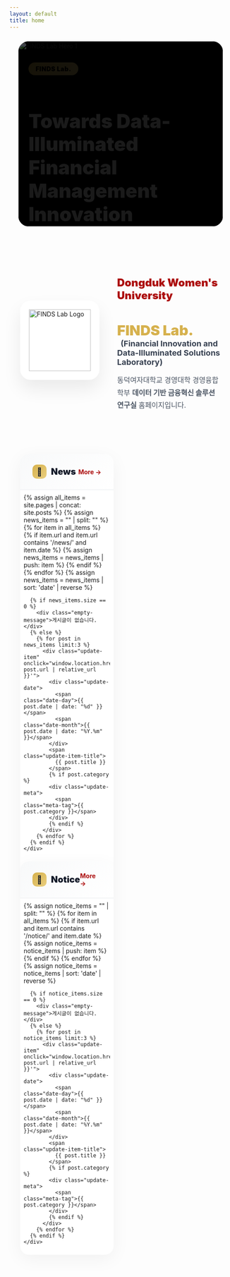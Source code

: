 ```yaml
---
layout: default
title: home
---
```


<style>
  :root {
    --gold: rgb(214, 177, 77);
    --gold-light: rgb(234, 207, 127);
    --red: rgb(172, 14, 14);
    --red-dark: rgb(127, 10, 10);

    /* 공통 레이아웃 기준(News/Notice와 동일) */
    --container-max: 1200px;
    --pad-desktop: 24px;  /* updates-section과 동일 */
    --pad-tablet: 20px;
    --pad-mobile: 16px;

    /* CTA(두 버튼) 최대 폭 */
    --cta-w-desktop: 520px;
    --cta-w-tablet: 460px;
    --cta-w-mobile: 320px;
  }

  /* =========================
     HERO: News/Notice와 폭 정렬
     ========================= */
  .hero-section {
    position: relative;
    width: 100%;
    max-width: var(--container-max); /* updates-section과 동일 max */
    margin: 1.5rem auto;             /* 가운데 정렬 */
    padding: 0 var(--pad-desktop);   /* 좌우 패딩도 동일 */
    height: 480px;                   /* 고정 높이 */
    display: block;                  /* 표준 컨테이너 역할 */
    box-sizing: border-box;
    overflow: clip;                  /* 가로 스크롤 방지 */
  }
  @media (max-width: 1024px) {
    .hero-section { padding: 0 var(--pad-tablet); height: 420px; }
  }
  @media (max-width: 540px) {
    .hero-section { padding: 0 var(--pad-mobile); height: 340px; }
  }
  @media (max-width: 480px) { .hero-section { height: 320px; } }
  @media (max-width: 380px) { .hero-section { height: 300px; } }

  /* 캐러셀 컨테이너를 '섹션의 내용 폭'에 100%로 맞춤 */
  .carousel-container {
    width: 100%;         /* 패딩 제외한 내부 내용 폭과 동일 */
    height: 100%;
    overflow: hidden;
    background: #000;
    border-radius: 1.5rem;
    position: relative;
  }
  @media (max-width: 768px) { .carousel-container { border-radius: 1rem; } }

  .carousel-wrapper { position:relative; width:100%; height:100%; overflow:hidden; }

  .carousel-track {
    display: flex;
    transition: transform 0.6s cubic-bezier(0.4, 0, 0.2, 1);
    height: 100%;
    will-change: transform;
  }
  .carousel-slide {
    min-width: 100%;
    width: 100%;
    height: 100%;
    position: relative;
    flex: 0 0 100%;
    flex-shrink: 0;
    background: #000;
    overflow: hidden;
  }
  .carousel-slide img { width: 100%; height: 100%; object-fit: cover; display: block; }

  .carousel-overlay {
    position: absolute; inset: 0;
    background: linear-gradient(135deg, rgba(0,0,0,0.7) 0%, rgba(0,0,0,0.3) 100%);
    display: flex; align-items: center; padding: 0 5%; height: 100%; overflow: hidden;
  }
  @media (max-width: 768px) { .carousel-overlay { padding: 0 20px; align-items: center; } }

  .carousel-content {
    max-width: 600px; color: white; animation: fadeInUp 0.8s ease-out;
    max-height: 90%; overflow: hidden;
  }
  @keyframes fadeInUp { from { opacity:0; transform: translateY(30px);} to { opacity:1; transform:translateY(0);} }

  .tag-badge{
    display:inline-block; background:linear-gradient(135deg, var(--gold) 0%, var(--gold-light) 100%);
    color:#000; padding:6px 16px; border-radius:999px; font-weight:900; font-size:14px; letter-spacing:.5px; margin-bottom:16px;
  }
  @media (max-width:480px){ .tag-badge{ font-size:12px; padding:4px 12px; margin-bottom:12px; } }

  .hero-title{
    font-size: clamp(22px, 5vw, 44px);
    font-weight: 900; line-height: 1.2; margin-bottom: 18px;
  }
  @media (max-width:540px){ .hero-title{ font-size:24px; margin-bottom:16px; } }
  @media (max-width:380px){ .hero-title{ font-size:22px; margin-bottom:14px; } }

  /* ===== CTA(두 버튼): 동일 크기 + 폰트 자동 축소 ===== */
  .hero-buttons{
    display: grid; grid-template-columns: 1fr 1fr; gap: 12px;
    width: 100%;
    max-width: var(--cta-w-desktop);
    margin: 0;
    justify-items: stretch;
  }
  @media (max-width:1024px){ .hero-buttons{ max-width: var(--cta-w-tablet); } }
  @media (max-width:540px){ .hero-buttons{ max-width: var(--cta-w-mobile); gap: 10px; } }
  @media (max-width:480px){ .hero-buttons{ gap: 8px; } }

  .btn-hero{
    min-height: 44px; padding: 12px 18px;
    border-radius: 8px; font-weight: 700;
    font-size: 14px; line-height: 1.1;
    text-decoration: none; transition: all .3s;
    display: inline-block; width: 100%; text-align: center;

    white-space: nowrap; overflow: hidden; text-overflow: ellipsis;
  }
  @media (max-width:540px){
    .btn-hero{ font-size: clamp(11px, 3.4vw, 13px); padding: 11px 14px; letter-spacing: .1px; }
  }
  @media (max-width:380px){
    .btn-hero{ font-size: clamp(10.5px, 3.6vw, 12px); padding: 10px 12px; min-height: 40px; }
  }
  @media (max-width:340px){ .btn-hero{ font-size: clamp(10px, 3.8vw, 11.5px); } }

  /* 두 버튼 모두 빨간색 */
  .btn-hero.primary, .btn-hero.secondary{
    background: linear-gradient(135deg, var(--red) 0%, var(--red-dark) 100%);
    color:#fff; border:2px solid transparent;
  }
  .btn-hero.primary:hover, .btn-hero.secondary:hover{
    transform: translateY(-2px);
    box-shadow: 0 10px 25px rgba(172, 14, 14, 0.3);
  }
  @media (hover:none){
    .btn-hero.primary:active, .btn-hero.secondary:active{
      transform: translateY(-2px);
      box-shadow: 0 10px 25px rgba(172, 14, 14, 0.3);
    }
  }

  /* Carousel Dots (그대로) */
  .carousel-dots{
    position:absolute; bottom:20px; left:50%; transform:translateX(-50%);
    display:flex; gap:8px; z-index:10; padding:8px;
  }
  @media (max-width:480px){ .carousel-dots{ bottom:14px; } }
  .dot{ width:8px; height:8px; border-radius:50%; background:rgba(255,255,255,.4); border:none; cursor:pointer; transition:all .3s; padding:0; position:relative; }
  .dot::before{ content:''; position:absolute; top:-8px; left:-8px; right:-8px; bottom:-8px; }
  .dot.active{ width:24px; border-radius:4px; background:var(--gold); }

  /* =========================
     INTRO/UPDATES (기존과 동일)
     ========================= */
  .intro-section{
    max-width: var(--container-max);
    margin: 80px auto;
    padding: 0 var(--pad-desktop);
    display:grid; grid-template-columns:180px 1fr; gap:40px; align-items:center;
    box-sizing: border-box;
  }
  @media (max-width:768px){
    .intro-section{ grid-template-columns:1fr; margin:60px auto; text-align:center; padding:0 var(--pad-tablet); gap:30px; }
  }
  @media (max-width:480px){ .intro-section{ margin:40px auto; padding:0 var(--pad-mobile); gap:24px; } }

  .logo-box{ width:180px; height:180px; background:#fff; border-radius:24px; display:flex; align-items:center; justify-content:center; box-shadow:0 20px 40px rgba(0,0,0,.08); position:relative; overflow:hidden; }
  @media (max-width:768px){ .logo-box{ margin:0 auto; } }
  @media (max-width:480px){ .logo-box{ width:150px; height:150px; border-radius:20px; } }
  .logo-box::before{ content:''; position:absolute; inset:0; background:linear-gradient(135deg, rgba(214,177,77,.1) 0%, rgba(172,14,14,.1) 100%); opacity:0; transition:.3s; }
  .logo-box:hover::before{ opacity:1; }
  .logo-box img{ width:140px; height:140px; object-fit:contain; position:relative; z-index:1; }
  @media (max-width:480px){ .logo-box img{ width:110px; height:110px; } }

  .intro-content h2{ color:var(--red); font-size:24px; font-weight:900; margin-bottom:8px; }
  @media (max-width:480px){ .intro-content h2{ font-size:20px; } }
  .intro-content h3{ font-size:32px; margin-bottom:4px; }
  @media (max-width:480px){ .intro-content h3{ font-size:24px; } }
  .intro-content .lab-name{ color:var(--gold); font-weight:900; }
  .intro-content .lab-full{ font-size:18px; color:#374151; margin-left:8px; }
  @media (max-width:768px){ .intro-content .lab-full{ display:block; margin-left:0; margin-top:8px; } }
  @media (max-width:480px){ .intro-content .lab-full{ font-size:15px; } }
  .intro-content .description{ margin-top:16px; font-size:16px; line-height:1.8; color:#4b5563; }
  @media (max-width:480px){ .intro-content .description{ font-size:14px; line-height:1.7; } }

  .updates-section{
    max-width: var(--container-max);
    margin: 0 auto 80px;
    padding: 0 var(--pad-desktop);
    display:grid; grid-template-columns:repeat(2,1fr); gap:32px;
    box-sizing: border-box;
  }
  @media (max-width:768px){
    .updates-section{ grid-template-columns:1fr; gap:24px; margin-bottom:60px; padding:0 var(--pad-tablet); }
  }
  @media (max-width:480px){ .updates-section{ padding:0 var(--pad-mobile); gap:20px; margin-bottom:40px; } }

  .update-card{ background:#fff; border-radius:20px; overflow:hidden; box-shadow:0 10px 40px rgba(0,0,0,.05); transition:.3s; }
  @media (max-width:480px){ .update-card{ border-radius:16px; } }
  .update-card:hover{ transform:translateY(-5px); box-shadow:0 20px 60px rgba(0,0,0,.1); }
  @media (hover:none){ .update-card:hover{ transform:none; } }

  .update-header{ padding:24px 28px; background:linear-gradient(135deg,#f8f9fa 0%,#fff 100%); border-bottom:2px solid #f3f4f6; display:flex; justify-content:space-between; align-items:center; }
  @media (max-width:480px){ .update-header{ padding:18px 20px; } }

  .update-title{ font-size:20px; font-weight:900; color:#111827; display:flex; align-items:center; gap:10px; }
  @media (max-width:480px){ .update-title{ font-size:18px; } }

  .update-icon{ width:32px; height:32px; background:linear-gradient(135deg,var(--gold) 0%, var(--gold-light) 100%); border-radius:10px; display:flex; align-items:center; justify-content:center; font-size:18px; }
  @media (max-width:480px){ .update-icon{ width:28px; height:28px; font-size:16px; } }

  .update-more{ color:var(--red); font-weight:700; font-size:14px; text-decoration:none; display:flex; align-items:center; gap:4px; transition:gap .2s; padding:4px 8px; margin:-4px -8px; }
  .update-more:hover{ gap:8px; }

  .update-list{ padding:8px; }
  @media (max-width:480px){ .update-list{ padding:4px; } }

  .update-item{ padding:20px; border-radius:12px; transition:.2s; cursor:pointer; position:relative; overflow:hidden; -webkit-tap-highlight-color:transparent; }
  @media (max-width:480px){ .update-item{ padding:16px; border-radius:10px; } }
  .update-item::before{ content:''; position:absolute; left:0; top:50%; transform:translateY(-50%); width:4px; height:0; background:var(--gold); transition:height .3s; }
  .update-item:hover{ background:#fef9f3; }
  .update-item:hover::before{ height:60%; }
  @media (hover:none){ .update-item:active{ background:#fef9f3; } }

  .update-date{ display:flex; align-items:baseline; gap:6px; margin-bottom:8px; }
  .date-day{ font-size:24px; font-weight:900; color:var(--red); }
  @media (max-width:480px){ .date-day{ font-size:20px; } }
  .date-month{ font-size:12px; font-weight:700; color:#9ca3af; }

  .update-item-title{
    font-size:15px; font-weight:800; color:#1f2937; line-height:1.5; display:block; cursor:pointer;
    overflow:hidden; display:-webkit-box; -webkit-line-clamp:2; -webkit-box-orient:vertical;
  }
  @media (max-width:480px){ .update-item-title{ font-size:14px; line-height:1.4; } }

  .update-meta{ margin-top:6px; font-size:12px; color:#9ca3af; display:flex; align-items:center; gap:12px; }
  .meta-tag{ display:inline-flex; align-items:center; gap:4px; padding:2px 8px; background:rgba(214,177,77,.1); border-radius:999px; font-weight:600; }
  @media (max-width:480px){ .meta-tag{ font-size:11px; padding:2px 6px; } }

  .empty-message{ padding:40px; text-align:center; color:#9ca3af; font-size:14px; }
  @media (max-width:480px){ .empty-message{ padding:30px 20px; font-size:13px; } }

  @media (prefers-reduced-motion: reduce){
    *{ animation-duration:.01ms !important; animation-iteration-count:1 !important; transition-duration:.01ms !important; }
  }
</style>

<!-- Hero Section -->
<section class="hero-section">
  <div class="carousel-container">
    <div class="carousel-wrapper">
      <div class="carousel-track" id="carouselTrack">
        <!-- Slide 1 -->
        <div class="carousel-slide">
          <img src="{{ '/assets/img/hero/slide-1.jpg' | relative_url }}" alt="FINDS Lab Hero 1" loading="eager">
          <div class="carousel-overlay">
            <div class="carousel-content">
              <span class="tag-badge">FINDS Lab.</span>
              <h1 class="hero-title">Towards Data-Illuminated<br>Financial Management Innovation</h1>
              <div class="hero-buttons">
                <a href="{{ '/about-introduction.html' | relative_url }}" class="btn-hero primary">Introduction</a>
                <a href="{{ '/about-honors.html' | relative_url }}" class="btn-hero secondary">Honors</a>
              </div>
            </div>
          </div>
        </div>

        <!-- Slide 2 -->
        <div class="carousel-slide">
          <img src="{{ '/assets/img/hero/slide-2.jpg' | relative_url }}" alt="FINDS Lab Hero 2" loading="lazy">
          <div class="carousel-overlay">
            <div class="carousel-content">
              <span class="tag-badge">FINDS Lab.</span>
              <h1 class="hero-title">Accomplishments</h1>
              <div class="hero-buttons">
                <a href="{{ '/publications.html' | relative_url }}" class="btn-hero primary">Publications</a>
                <a href="{{ '/projects.html' | relative_url }}" class="btn-hero secondary">Projects</a>
              </div>
            </div>
          </div>
        </div>

        <!-- Slide 3 -->
        <div class="carousel-slide">
          <img src="{{ '/assets/img/hero/slide-3.jpg' | relative_url }}" alt="FINDS Lab Hero 3" loading="lazy">
          <div class="carousel-overlay">
            <div class="carousel-content">
              <span class="tag-badge">FINDS Lab.</span>
              <h1 class="hero-title">Updates</h1>
              <div class="hero-buttons">
                <a href="{{ '/archives-notice.html' | relative_url }}" class="btn-hero primary">Notice</a>
                <a href="{{ '/archives-news.html' | relative_url }}" class="btn-hero secondary">News</a>
              </div>
            </div>
          </div>
        </div>
      </div>
    </div>

    <div class="carousel-dots">
      <button class="dot active" data-dot="0" aria-label="Slide 1"></button>
      <button class="dot" data-dot="1" aria-label="Slide 2"></button>
      <button class="dot" data-dot="2" aria-label="Slide 3"></button>
    </div>
  </div>
</section>

<!-- Introduction Section -->
<section class="intro-section">
  <div class="logo-container">
    <div class="logo-box">
      <img src="{{ '/assets/img/brand/logo-finds.png' | relative_url }}" alt="FINDS Lab Logo">
    </div>
  </div>

  <div class="intro-content">
    <h2>Dongduk Women's University</h2>
    <h3>
      <span class="lab-name">FINDS Lab.</span>
      <span class="lab-full">
        (<b>F</b>inancial <b>In</b>novation and <b>D</b>ata-Illuminated <b>S</b>olutions Laboratory)
      </span>
    </h3>
    <p class="description">
      동덕여자대학교 경영대학 경영융합학부 <b>데이터 기반 금융혁신 솔루션 연구실</b> 홈페이지입니다.
    </p>
  </div>
</section>

<!-- News & Notice Section -->
<section class="updates-section">
  <!-- News Card -->
  <div class="update-card">
    <div class="update-header">
      <div class="update-title">
        <div class="update-icon">📰</div>
        <span>News</span>
      </div>
      <a href="{{ '/archives-news.html' | relative_url }}" class="update-more">More →</a>
    </div>
    <div class="update-list">
      {% assign all_items = site.pages | concat: site.posts %}
      {% assign news_items = "" | split: "" %}
      {% for item in all_items %}
        {% if item.url and item.url contains '/news/' and item.date %}
          {% assign news_items = news_items | push: item %}
        {% endif %}
      {% endfor %}
      {% assign news_items = news_items | sort: 'date' | reverse %}

      {% if news_items.size == 0 %}
        <div class="empty-message">게시글이 없습니다.</div>
      {% else %}
        {% for post in news_items limit:3 %}
          <div class="update-item" onclick="window.location.href='{{ post.url | relative_url }}'">
            <div class="update-date">
              <span class="date-day">{{ post.date | date: "%d" }}</span>
              <span class="date-month">{{ post.date | date: "%Y.%m" }}</span>
            </div>
            <span class="update-item-title">
              {{ post.title }}
            </span>
            {% if post.category %}
            <div class="update-meta">
              <span class="meta-tag">{{ post.category }}</span>
            </div>
            {% endif %}
          </div>
        {% endfor %}
      {% endif %}
    </div>
  </div>

  <!-- Notice Card -->
  <div class="update-card">
    <div class="update-header">
      <div class="update-title">
        <div class="update-icon">📌</div>
        <span>Notice</span>
      </div>
      <a href="{{ '/archives-notice.html' | relative_url }}" class="update-more">More →</a>
    </div>
    <div class="update-list">
      {% assign notice_items = "" | split: "" %}
      {% for item in all_items %}
        {% if item.url and item.url contains '/notice/' and item.date %}
          {% assign notice_items = notice_items | push: item %}
        {% endif %}
      {% endfor %}
      {% assign notice_items = notice_items | sort: 'date' | reverse %}

      {% if notice_items.size == 0 %}
        <div class="empty-message">게시글이 없습니다.</div>
      {% else %}
        {% for post in notice_items limit:3 %}
          <div class="update-item" onclick="window.location.href='{{ post.url | relative_url }}'">
            <div class="update-date">
              <span class="date-day">{{ post.date | date: "%d" }}</span>
              <span class="date-month">{{ post.date | date: "%Y.%m" }}</span>
            </div>
            <span class="update-item-title">
              {{ post.title }}
            </span>
            {% if post.category %}
            <div class="update-meta">
              <span class="meta-tag">{{ post.category }}</span>
            </div>
            {% endif %}
          </div>
        {% endfor %}
      {% endif %}
    </div>
  </div>
</section>

<script>
  // Carousel functionality
  (function() {
    const track = document.getElementById('carouselTrack');
    const dots = document.querySelectorAll('.dot');
    const slides = document.querySelectorAll('.carousel-slide');
    let currentIndex = 0;
    let interval;
    let isTransitioning = false;
    let touchStartX = 0;
    let touchEndX = 0;

    // Ensure all slides have consistent dimensions
    function setSlideWidths() {
      const container = track.parentElement; // .carousel-wrapper
      const containerWidth = container.offsetWidth;
      const containerHeight = container.offsetHeight;

      slides.forEach(slide => {
        slide.style.width = containerWidth + 'px';
        slide.style.minWidth = containerWidth + 'px';
        slide.style.maxWidth = containerWidth + 'px';
        slide.style.height = containerHeight + 'px';
        slide.style.minHeight = containerHeight + 'px';
        slide.style.maxHeight = containerHeight + 'px';
      });
    }

    function preloadImages() {
      const images = document.querySelectorAll('.carousel-slide img');
      images.forEach((img) => {
        if (img.complete) return;
        const tempImg = new Image();
        tempImg.src = img.src;
      });
    }

    function goToSlide(index) {
      if (isTransitioning) return;
      isTransitioning = true;

      currentIndex = index;
      track.style.transform = `translateX(${-(index * 100)}%)`;

      dots.forEach((dot, i) => dot.classList.toggle('active', i === index));

      setTimeout(() => { isTransitioning = false; }, 600);
    }

    function nextSlide() { if (!isTransitioning) goToSlide((currentIndex + 1) % slides.length); }
    function prevSlide() { if (!isTransitioning) goToSlide((currentIndex - 1 + slides.length) % slides.length); }

    function startAutoplay() { stopAutoplay(); interval = setInterval(nextSlide, 5000); }
    function stopAutoplay()  { if (interval) { clearInterval(interval); interval = null; } }

    function handleTouchStart(e){ touchStartX = e.changedTouches[0].screenX; }
    function handleTouchEnd(e){ touchEndX = e.changedTouches[0].screenX; handleSwipe(); }

    function handleSwipe() {
      const swipeThreshold = 50;
      const diff = touchStartX - touchEndX;
      if (Math.abs(diff) > swipeThreshold) {
        stopAutoplay();
        if (diff > 0) nextSlide(); else prevSlide();
        startAutoplay();
      }
    }

    // Initialize
    setSlideWidths();
    preloadImages();

    // Handle resize
    let resizeTimeout;
    window.addEventListener('resize', () => {
      clearTimeout(resizeTimeout);
      resizeTimeout = setTimeout(() => {
        setSlideWidths();
        goToSlide(currentIndex);
      }, 200);
    });

    // Dot navigation
    dots.forEach((dot, index) => {
      dot.addEventListener('click', () => {
        stopAutoplay();
        goToSlide(index);
        startAutoplay();
      });
    });

    // Touch events
    track.addEventListener('touchstart', handleTouchStart, { passive: true });
    track.addEventListener('touchend', handleTouchEnd, { passive: true });

    // Initialize on load
    window.addEventListener('load', () => {
      setSlideWidths();
      goToSlide(0);
      startAutoplay();
    });

    // Pause when tab is not visible
    document.addEventListener('visibilitychange', () => {
      if (document.hidden) stopAutoplay(); else startAutoplay();
    });

    // Pause on hover (desktop only)
    if (window.matchMedia('(hover: hover)').matches) {
      track.addEventListener('mouseenter', stopAutoplay);
      track.addEventListener('mouseleave', startAutoplay);
    }
  })();
</script>
